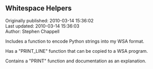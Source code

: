 ## Whitespace Helpers  
Originally published: 2010-03-14 15:36:02  
Last updated: 2010-03-14 15:36:03  
Author: Stephen Chappell  
  
Includes a function to encode Python strings into my WSA format.

Has a "PRINT_LINE" function that can be copied to a WSA program.

Contains a "PRINT" function and documentation as an explanation.